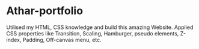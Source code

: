 # Athar-portfolio
Utilised my HTML, CSS knowledge and build this amazing Website. Applied CSS properties like Transition, Scaling, Hamburger, pseudo elements, Z-index, Padding, Off-canvas menu, etc.


